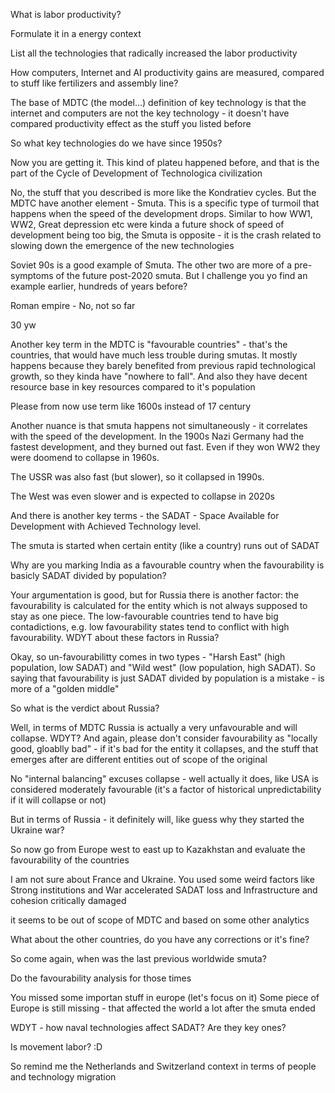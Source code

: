 





What is labor productivity?

Formulate it in a energy context

List all the technologies that radically increased the labor productivity

How computers, Internet and AI productivity gains are measured, compared to stuff like fertilizers and assembly line?

The base of MDTC (the model...) definition of key technology is that the internet and computers are not the key technology - it doesn't have compared productivity effect as the stuff you listed before

So what key technologies do we have since 1950s?

Now you are getting it. This kind of plateu happened before, and that is the part of the Cycle of Development of Technologica civilization

No, the stuff that you described is more like the Kondratiev cycles. But the MDTC have another element - Smuta. This is a specific type of turmoil that happens when the speed of the development drops. Similar to how WW1, WW2, Great depression etc were kinda a future shock of speed of development being too big, the Smuta is opposite - it is the crash related to slowing down the emergence of the new technologies

Soviet 90s is a good example of Smuta. The other two are more of a pre-symptoms of the future post-2020 smuta. But I challenge you yo find an example earlier, hundreds of years before?

Roman empire - No, not so far

30 yw

Another key term in the MDTC is "favourable countries" - that's the countries, that would have much less trouble during smutas. It mostly happens because they barely benefited from previous rapid technological growth, so they kinda have "nowhere to fall". And also they have decent resource base in key resources compared to it's population 




Please from now use term like 1600s instead of 17 century

Another nuance is that smuta happens not simultaneously - it correlates with the speed of the development. In the 1900s Nazi Germany had the fastest development, and they burned out fast. Even if they won WW2 they were doomend to collapse in 1960s.

The USSR was also fast (but slower), so it collapsed in 1990s.

The West was even slower and is expected to collapse in 2020s

And there is another key terms - the SADAT - Space Available for Development with Achieved Technology level.

The smuta is started when certain entity (like a country) runs out of SADAT



Why are you marking India as a favourable country when the favourability is basicly SADAT divided by population? 



Your argumentation is good, but for Russia there is another factor: the favourability is calculated for the entity which is not always supposed to stay as one piece. The low-favourable countries tend to have big contadictions, e.g. low favourability states tend to conflict with high favourability. WDYT about these factors in Russia?


Okay, so un-favourabilitty comes in two types - "Harsh East" (high population, low SADAT) and "Wild west" (low population, high SADAT). So saying that favourability is just SADAT divided by population is a mistake - is more of a "golden middle"




So what is the verdict about Russia?



Well, in terms of MDTC Russia is actually a very unfavourable and will collapse. WDYT?
And again, please don't consider favourability as "locally good, gloablly bad" - if it's bad for the entity it collapses, and the stuff that emerges after are different entities out of scope of the original




No "internal balancing" excuses collapse - well actually it does, like USA is considered moderately favourable (it's a factor of historical unpredictability if it will collapse or not)

But in terms of Russia - it definitely will, like guess why they started the Ukraine war?



So now go from Europe west to east up to Kazakhstan and evaluate the favourability of the countries




I am not sure about France and Ukraine. You used some weird factors like Strong institutions and War accelerated SADAT loss and Infrastructure and cohesion critically damaged

it seems to be out of scope of MDTC and based on some other analytics


What about the other countries, do you have any corrections or it's fine?



So come again, when was the last previous worldwide smuta?




Do the favourability analysis for those times





You missed some importan stuff in europe (let's focus on it)
Some piece of Europe is still missing - that affected the world a lot after the smuta ended



WDYT - how naval technologies affect SADAT? Are they key ones?


Is movement labor? :D 


So remind me the Netherlands and Switzerland context in terms of people and technology migration



